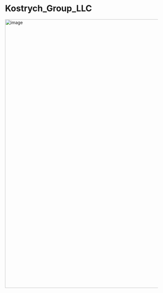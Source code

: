 # Kostrych_Group_LLC

<img width="1775" height="886" alt="image" src="https://github.com/user-attachments/assets/ce4e75eb-fc67-4229-bf1b-a70b475db718" />
